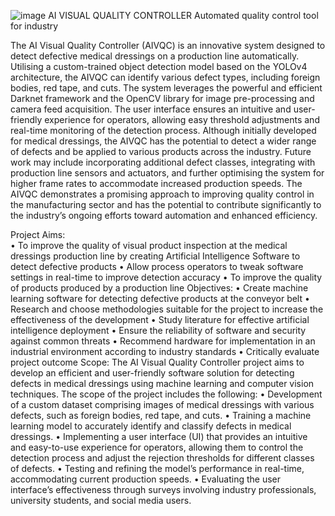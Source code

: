 ![image](https://github.com/ThisIsWr0ng/AIVisualQualityController/assets/99226094/44442357-223a-4eba-b15f-0898d1e12968)
AI VISUAL QUALITY CONTROLLER
Automated quality control tool for industry


The AI Visual Quality Controller (AIVQC) is an innovative system designed to detect defective medical dressings on a production line automatically. Utilising a custom-trained object detection model based on the YOLOv4 architecture, the AIVQC can identify various defect types, including foreign bodies, red tape, and cuts. The system leverages the powerful and efficient Darknet framework and the OpenCV library for image pre-processing and camera feed acquisition. The user interface ensures an intuitive and user-friendly experience for operators, allowing easy threshold adjustments and real-time monitoring of the detection process. Although initially developed for medical dressings, the AIVQC has the potential to detect a wider range of defects and be applied to various products across the industry. Future work may include incorporating additional defect classes, integrating with production line sensors and actuators, and further optimising the system for higher frame rates to accommodate increased production speeds. The AIVQC demonstrates a promising approach to improving quality control in the manufacturing sector and has the potential to contribute significantly to the industry’s ongoing efforts toward automation and enhanced efficiency.

Project Aims: 	
•	To improve the quality of visual product inspection at the medical dressings production line by creating Artificial Intelligence Software to detect defective products
•	Allow process operators to tweak software settings in real-time to improve detection accuracy 
•	To improve the quality of products produced by a production line
Objectives:
•	Create machine learning software for detecting defective products at the conveyor belt
•	Research and choose methodologies suitable for the project to increase the effectiveness of the development
•	Study literature for effective artificial intelligence deployment
•	Ensure the reliability of software and security against common threats
•	Recommend hardware for implementation in an industrial environment according to industry standards
•	Critically evaluate project outcome
Scope:
The AI Visual Quality Controller project aims to develop an efficient and user-friendly software solution for detecting defects in medical dressings using machine learning and computer vision techniques. The scope of the project includes the following:
•	Development of a custom dataset comprising images of medical dressings with various defects, such as foreign bodies, red tape, and cuts.
•	Training a machine learning model to accurately identify and classify defects in medical dressings.
•	Implementing a user interface (UI) that provides an intuitive and easy-to-use experience for operators, allowing them to control the detection process and adjust the rejection thresholds for different classes of defects.
•	Testing and refining the model’s performance in real-time, accommodating current production speeds.
•	Evaluating the user interface’s effectiveness through surveys involving industry professionals, university students, and social media users.
